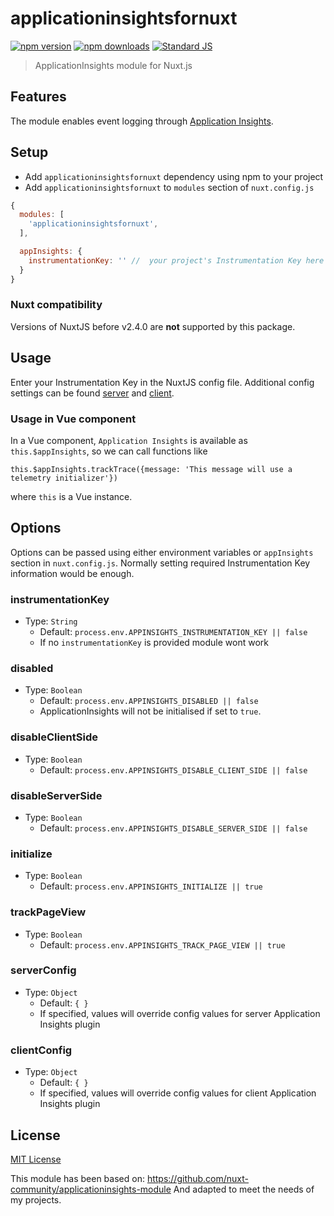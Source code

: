 # applicationinsightsfornuxt

[![npm version][npm-version-src]][npm-version-href]
[![npm downloads][npm-downloads-src]][npm-downloads-href]
[![Standard JS][standard-js-src]][standard-js-href]

> ApplicationInsights module for Nuxt.js

## Features

The module enables event logging through [Application Insights](https://docs.microsoft.com/en-us/azure/azure-monitor/app/app-insights-overview).

## Setup
- Add `applicationinsightsfornuxt` dependency using npm to your project
- Add `applicationinsightsfornuxt` to `modules` section of `nuxt.config.js`

```js
{
  modules: [
    'applicationinsightsfornuxt',
  ],

  appInsights: {
    instrumentationKey: '' //  your project's Instrumentation Key here
  }
}
```

### Nuxt compatibility
Versions of NuxtJS before v2.4.0 are **not** supported by this package.

## Usage

Enter your Instrumentation Key in the NuxtJS config file. Additional config settings can be found [server](https://github.com/Microsoft/ApplicationInsights-node.js#advanced-configuration-options) and [client](https://github.com/microsoft/ApplicationInsights-JS#configuration).

### Usage in Vue component

In a Vue component, `Application Insights` is available as `this.$appInsights`, so we can call functions like

```
this.$appInsights.trackTrace({message: 'This message will use a telemetry initializer'})
```

where `this` is a Vue instance.

## Options

Options can be passed using either environment variables or `appInsights` section in `nuxt.config.js`.
Normally setting required Instrumentation Key information would be enough.

### instrumentationKey
- Type: `String`
  - Default: `process.env.APPINSIGHTS_INSTRUMENTATION_KEY || false`
  - If no `instrumentationKey` is provided module wont work

### disabled
- Type: `Boolean`
  - Default: `process.env.APPINSIGHTS_DISABLED || false`
  - ApplicationInsights will not be initialised if set to `true`.

### disableClientSide
- Type: `Boolean`
  - Default: `process.env.APPINSIGHTS_DISABLE_CLIENT_SIDE || false`

### disableServerSide
- Type: `Boolean`
  - Default: `process.env.APPINSIGHTS_DISABLE_SERVER_SIDE || false`

### initialize
- Type: `Boolean`
  - Default: `process.env.APPINSIGHTS_INITIALIZE || true`

### trackPageView
- Type: `Boolean`
  - Default: `process.env.APPINSIGHTS_TRACK_PAGE_VIEW || true`

### serverConfig
- Type: `Object`
  - Default: `{
  }`
  - If specified, values will override config values for server Application Insights plugin

### clientConfig
- Type: `Object`
  - Default: `{
  }`
  - If specified, values will override config values for client Application Insights plugin


## License
[MIT License](./LICENSE)

This module has been based on: https://github.com/nuxt-community/applicationinsights-module
And adapted to meet the needs of my projects.

<!-- Badges -->
[npm-version-src]: https://img.shields.io/npm/dt/applicationinsightsfornuxt.svg?style=flat-square
[npm-version-href]: https://npmjs.com/package/applicationinsightsfornuxt
[npm-downloads-src]: https://img.shields.io/npm/v/applicationinsightsfornuxt/latest.svg?style=flat-square
[npm-downloads-href]: https://npmjs.com/package/applicationinsightsfornuxt
[standard-js-src]: https://img.shields.io/badge/code_style-standard-brightgreen.svg?style=flat-square
[standard-js-href]: https://standardjs.com
